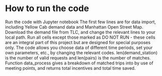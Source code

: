 # How to run the code
Run the code with Jupyter notebook
The first few lines are for data import, including Yellow Cab demand data and Manhattan Open Street Map. Download the demand file from TLC, and change the relevant lines to your local path.
Run all cells except those marked as DO NOT RUN - these cells are an integral part of this project but are designed for special purposes only.
The code allows you choose data of different time periods, set your own parameters, etc., by changing the relevant codes.
len(demand_station) is the number of valid requests and len(pairs) is the number of matches.
Function data_process gives a breakdown of matched trips into by use of meeting points, and returns total incentives and total time saved.
